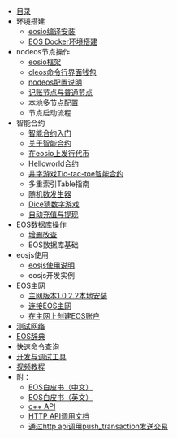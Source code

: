 * [目录](README.md)
* 环境搭建
    * [eosio编译安装](docs/eos_compile_install.md)
    * [EOS Docker环境搭建](docs/EOSDocker.md)
* nodeos节点操作
    * [eosio框架](docs/eosio_framework.md)
    * [cleos命令行界面钱包](docs/eos_command_line_wallet.md)
    * [nodeos配置说明](docs/nodeos_config.md)
    * [记账节点与普通节点](docs/block_producer_non_producer.md)
    * [本地多节点配置](docs/eos_multi_node.md)
    * 节点启动流程
* 智能合约
    * [智能合约入门](docs/smart_contract_start.md)
    * [关于智能合约](docs/about_smart_contract.md)
    * [在eosio上发行代币](docs/token_exchange_msig.md)
    * [Helloworld合约](docs/Helloworld_contract.md)
    * [井字游戏Tic-tac-toe智能合约](docs/tic-tac-toe_game.md)
    * 多重索引Table指南
    * [随机数发生器](docs/randomization.md)
    * [Dice猜数字游戏](docs/dice_contract.md)
    * [自动充值与提现](docs/exchange_deposit_withdrawal.md)
* EOS数据库操作
    * [增删改查](docs/eos_db_demo.md)
    * EOS数据库基础
* eosjs使用
    * [eosjs使用说明](docs/eosjs_tutorial.md)
    * eosjs开发实例
* EOS主网
    * [主网版本1.0.2.2本地安装](docs/mainnet-1.0.2.2_setup.md)
    * [连接EOS主网](docs/eos_mainnet_connect.md)
    * [在主网上创建EOS账户](docs/create_account_on_mainnet.md)
* [测试网络](docs/testnets.md)
* [EOS辞典](docs/eos_dictionary.md)
* [快速命令查询](docs/command_list.md)
* [开发与调试工具](docs/tools.md)
* [视频教程](docs/video_tutorial.md)
* 附：
    * [EOS白皮书（中文）](docs/eos_whitepaper_cn.md)
    * [EOS白皮书（英文）](docs/eos_whitepaper_en.md)
    * [c++ API](docs/cpp_api.md)
    * [HTTP API调用文档](docs/http_api_doc.md)
    * [通过http api调用push_transaction发送交易](docs/how_to_push_transaction_by_http_api.md)
